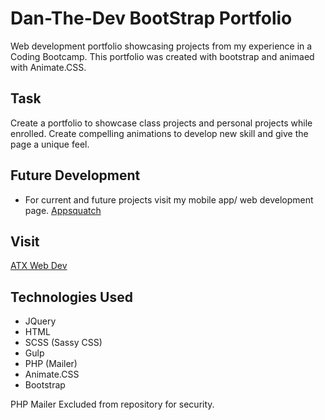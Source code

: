 # Dan-The-Dev BootStrap Portfolio
Web development portfolio showcasing projects from my experience in a Coding Bootcamp. This portfolio was created with bootstrap and animaed with Animate.CSS. 

## Task 
Create a portfolio to showcase class projects and personal projects while enrolled. Create compelling animations to develop new skill and give the page a unique feel.


## Future Development
* For current and future projects visit my mobile app/ web development page. 
[Appsquatch](https://www.appsquatch.com/)


## Visit
[ATX Web Dev](https://www.atxwebdev.com/)

## Technologies Used
* JQuery
* HTML
* SCSS (Sassy CSS)
* Gulp
* PHP (Mailer)
* Animate.CSS
* Bootstrap



PHP Mailer Excluded from repository for security.
